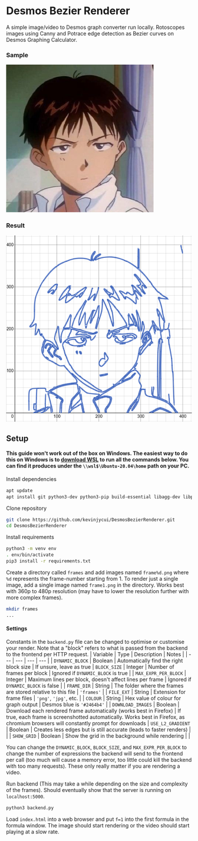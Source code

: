 # Desmos Bezier Renderer

A simple image/video to Desmos graph converter run locally. Rotoscopes images using Canny and Potrace edge detection as Bezier curves on Desmos Graphing Calculator.

### Sample
![](github/sample.png)

### Result
![](github/result.png)

## Setup
#### This guide won't work out of the box on Windows. The easiest way to do this on Windows is to [download WSL](https://www.microsoft.com/store/productId/9N6SVWS3RX71) to run all the commands below. You can find it produces under the `\\wsl$\Ubuntu-20.04\home` path on your PC.
Install dependencies
```sh
apt update
apt install git python3-dev python3-pip build-essential libagg-dev libpotrace-dev pkg-config
```

Clone repository
```sh
git clone https://github.com/kevinjycui/DesmosBezierRenderer.git
cd DesmosBezierRenderer
```

Install requirements
```sh
python3 -m venv env
. env/bin/activate
pip3 install -r requirements.txt
```
Create a directory called `frames` and add images named `frame%d.png` where `%d` represents the frame-number starting from 1. To render just a single image, add a single image named `frame1.png` in the directory. Works best with 360p to 480p resolution (may have to lower the resolution further with more complex frames). 
```sh
mkdir frames
...
```
#### Settings
Constants in the `backend.py` file can be changed to optimise or customise your render. Note that a "block" refers to what is passed from the backend to the frontend per HTTP request.
| Variable | Type | Description | Notes |
| --- | --- | --- | --- |
| `DYNAMIC_BLOCK` | Boolean | Automatically find the right block size | If unsure, leave as true
| `BLOCK_SIZE` | Integer | Number of frames per block | Ignored if `DYNAMIC_BLOCK` is true |
| `MAX_EXPR_PER_BLOCK` | Integer | Maximum lines per block, doesn't affect lines per frame | Ignored if `DYNAMIC_BLOCK` is false |
| `FRAME_DIR` | String | The folder where the frames are stored relative to this file | `'frames'` |
| `FILE_EXT` | String | Extension for frame files | `'png'`, `'jpg'`, etc. |
| `COLOUR` | String | Hex value of colour for graph output | Desmos blue is `'#2464b4'` |
| `DOWNLOAD_IMAGES` | Boolean | Download each rendered frame automatically (works best in Firefox) | If true, each frame is screenshotted automatically. Works best in Firefox, as chromium browsers will constantly prompt for downloads
| `USE_L2_GRADIENT` | Boolean | Creates less edges but is still accurate (leads to faster renders) | |
| `SHOW_GRID` | Boolean | Show the grid in the background while rendering | |

You can change the `DYNAMIC_BLOCK`, `BLOCK_SIZE`, and `MAX_EXPR_PER_BLOCK` to change the number of expressions the backend will send to the frontend per call (too much will cause a memory error, too little could kill the backend with too many requests). These only really matter if you are rendering a video.

Run backend (This may take a while depending on the size and complexity of the frames). Should eventually show that the server is running on `localhost:5000`.
```sh
python3 backend.py
```

Load `index.html` into a web browser and put `f=1` into the first formula in the formula window. The image should start rendering or the video should start playing at a slow rate.

